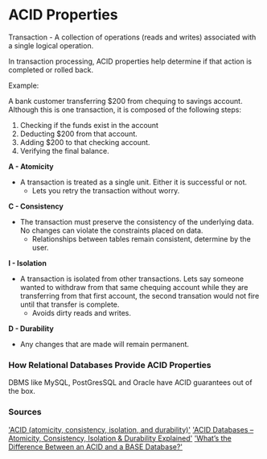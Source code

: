 # ACID Properties

Transaction - A collection of operations (reads and writes) associated with a single logical operation.

In transaction processing, ACID properties help determine if that action is completed or rolled back.

Example:

A bank customer transferring $200 from chequing to savings account. Although this is one transaction, it is composed of the following steps:

1. Checking if the funds exist in the account
2. Deducting $200 from that account.
3. Adding $200 to that checking account.
4. Verifying the final balance.

**A - Atomicity**
- A transaction is treated as a single unit. Either it is successful or not.
    - Lets you retry the transaction without worry.

**C - Consistency**
- The transaction must preserve the consistency of the underlying data. No changes can violate the constraints placed on data.
    - Relationships between tables remain consistent, determine by the user.

**I - Isolation**
- A transaction is isolated from other transactions. Lets say someone wanted to withdraw from that same chequing account while they are transferring from that first account, the second transation would not fire until that transfer is complete.
    - Avoids dirty reads and writes.

**D - Durability**
- Any changes that are made will remain permanent.

### How Relational Databases Provide ACID Properties

DBMS like MySQL, PostGresSQL and Oracle have ACID guarantees out of the box.

### Sources
['ACID (atomicity, consistency, isolation, and durability)'](https://www.techtarget.com/searchdatamanagement/definition/ACID)
['ACID Databases – Atomicity, Consistency, Isolation & Durability Explained'](https://www.freecodecamp.org/news/acid-databases-explained/)
['What’s the Difference Between an ACID and a BASE Database?'](https://aws.amazon.com/compare/the-difference-between-acid-and-base-database/#:~:text=in%20the%20application.-,When%20to%20use:%20ACID%20compared%20with%20BASE,access%20to%20the%20product%20price.)